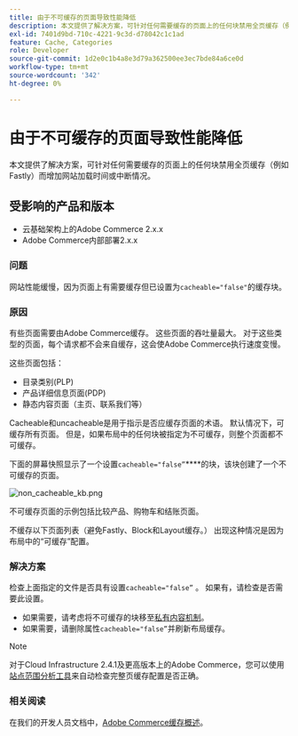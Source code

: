 ```yaml
---
title: 由于不可缓存的页面导致性能降低
description: 本文提供了解决方案，可针对任何需要缓存的页面上的任何块禁用全页缓存（例如Fastly）而增加网站加载时间或中断情况。
exl-id: 7401d9bd-710c-4221-9c3d-d78042c1c1ad
feature: Cache, Categories
role: Developer
source-git-commit: 1d2e0c1b4a8e3d79a362500ee3ec7bde84a6ce0d
workflow-type: tm+mt
source-wordcount: '342'
ht-degree: 0%

---
```


# 由于不可缓存的页面导致性能降低

本文提供了解决方案，可针对任何需要缓存的页面上的任何块禁用全页缓存（例如Fastly）而增加网站加载时间或中断情况。

## 受影响的产品和版本

* 云基础架构上的Adobe Commerce 2.x.x
* Adobe Commerce内部部署2.x.x

### 问题

网站性能缓慢，因为页面上有需要缓存但已设置为`cacheable="false"`的缓存块。

### 原因

有些页面需要由Adobe Commerce缓存。 这些页面的吞吐量最大。 对于这些类型的页面，每个请求都不会来自缓存，这会使Adobe Commerce执行速度变慢。

这些页面包括：

* 目录类别(PLP)
* 产品详细信息页面(PDP)
* 静态内容页面（主页、联系我们等）

Cacheable和uncacheable是用于指示是否应缓存页面的术语。 默认情况下，可缓存所有页面。 但是，如果布局中的任何块被指定为不可缓存，则整个页面都不可缓存。

下面的屏幕快照显示了一个设置`cacheable="false”`****的块，该块创建了一个不可缓存的页面。

![non_cacheable_kb.png](assets/non_cacheable_kb.png)

不可缓存页面的示例包括比较产品、购物车和结账页面。

不缓存以下页面列表（避免Fastly、Block和Layout缓存。） 出现这种情况是因为布局中的“可缓存”配置。

### 解决方案

检查上面指定的文件是否具有设置`cacheable="false”` 。 如果有，请检查是否需要此设置。

* 如果需要，请考虑将不可缓存的块移至[私有内容机制](https://devdocs.magento.com/guides/v2.3/extension-dev-guide/cache/page-caching/private-content.html?itm_source=devdocs&amp;itm_medium=quick_search&amp;itm_campaign=federated_search&amp;itm_term=private%20co)。
* 如果需要，请删除属性`cacheable="false”`并刷新布局缓存。

>[!NOTE]
>
>对于Cloud Infrastructure 2.4.1及更高版本上的Adobe Commerce，您可以使用[站点范围分析工具](https://docs.magento.com/user-guide/reports/site-wide-analysis-tool.html)来自动检查完整页缓存配置是否正确。

### 相关阅读

在我们的开发人员文档中，[Adobe Commerce缓存概述](https://devdocs.magento.com/guides/v2.3/frontend-dev-guide/cache_for_frontdevs.html?itm_source=devdocs&amp;itm_medium=search_page&amp;itm_campaign=federated_search&amp;itm_term=cacheable%2)。
